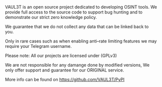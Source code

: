 VAUL3T is an open source project dedicated to developing OSINT tools. We provide full access to the source code to support bug hunting and to demonstrate our strict zero knowledge policy.

We guarantee that we do not collect any data that can be linked back to you.

Only in rare cases such as when enabling anti–rate limiting features we may require your Telegram username.

Please note: All our projects are licensed under (GPLv3)

We are not responsible for any damange done by modified versions, We only offer support and guarantee for our ORIGINAL service.


More info can be found on https://github.com/VAUL3T/PyPI
